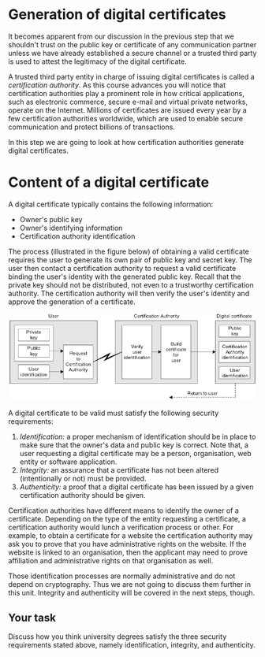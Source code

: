 # Generation of digital certificates

It becomes apparent from our discussion in the previous step that we shouldn't trust on the public key or certificate of any communication partner unless we have already established a secure channel or a trusted third party is used to attest the legitimacy of the digital certificate. 

A trusted third party entity in charge of issuing digital certificates is called a *certification authority*. As this course advances you will notice that certification authorities play a prominent role in how critical applications, such as electronic commerce, secure e-mail and virtual private networks, operate on the Internet. Millions of certificates are issued every year by a few certification authorities worldwide, which are used to enable secure communication and protect billions of transactions.

In this step we are going to look at how certification authorities generate digital certificates.

# Content of a digital certificate

A digital certificate typically contains the following information:

* Owner's public key 
* Owner's identifying information
* Certification authority identification

The process (illustrated in the figure below) of obtaining a valid certificate requires the user to generate its own pair of public key and secret key. The user then contact a certification authority to request a valid certificate binding the user's identity with the generated public key. Recall that the private key should not be distributed, not even to a trustworthy certification authority. The certification authority will then verify the user's identity and approve the generation of a certificate. 

![GitHub Logo](./images/obtain-cert.gif)
<!--- (source: https://sites.google.com/site/ddmwsst/_/rsrc/1472874337832/digital-certificates/obtain-cert.gif) -->

A digital certificate to be valid must satisfy the following security requirements:

1. *Identification:* a proper mechanism of identification should be in place to make sure that the owner's data and public key is correct. Note that, a user requesting a digital certificate may be a person, organisation, web entity or software application. 
2. *Integrity:* an assurance that a certificate has not been altered (intentionally or not) must be provided. 
3. *Authenticity:* a proof that a digital certificate has been issued by a given certification authority should be given.

Certification authorities have different means to identify the owner of a certificate. Depending on the type of the entity requesting a certificate, a certification authority would lunch a verification process or other. For example, to obtain a certificate for a website the certification authority may ask you to prove that you have administrative rights on the website. If the website is linked to an organisation, then the applicant may need to prove affiliation and administrative rights on that organisation as well. 

Those identification processes are normally administrative and do not depend on cryptography. Thus we are not going to discuss them further in this unit. Integrity and authenticity will be covered in the next steps, though.

## Your task

Discuss how you think university degrees satisfy the three security requirements stated above, namely identification, integrity, and authenticity. 




